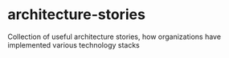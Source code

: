 # architecture-stories
Collection of useful architecture stories, how organizations have implemented various technology stacks
